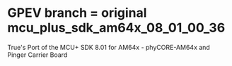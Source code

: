 # GPEV branch = original mcu_plus_sdk_am64x_08_01_00_36
True's Port of the MCU+ SDK 8.01 for AM64x - phyCORE-AM64x and Pinger Carrier Board
